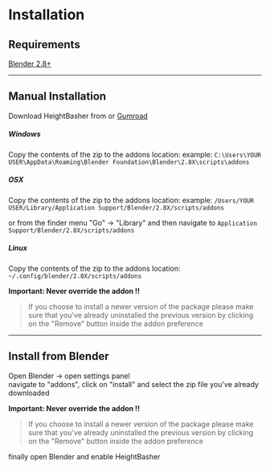 # Installation

## Requirements
[Blender 2.8+](https://www.blender.org/)


---

## Manual Installation

Download HeightBasher from or [Gumroad](https://gumroad.com/)




##### Windows
Copy the contents of the zip to the addons location:
example:
`C:\Users\YOUR USER\AppData\Roaming\Blender Foundation\Blender\2.8X\scripts\addons`  



##### OSX
Copy the contents of the zip to the addons location:
example:
`/Users/YOUR USER/Library/Application Support/Blender/2.8X/scripts/addons`  

or from the finder menu
"Go" -> "Library"
and then navigate to `Application Support/Blender/2.8X/scripts/addons`  



##### Linux
Copy the contents of the zip to the addons location:
`~/.config/blender/2.8X/scripts/addons`



**Important: Never override the addon !!** 
>If you choose to install a newer version of the package please make sure that you've already uninstalled the previous version by clicking on the "Remove" button inside the addon preference

---

## Install from Blender
Open Blender -> open settings panel  
navigate to "addons", click on "install" and select the zip file you've already downloaded


**Important: Never override the addon !!** 
>If you choose to install a newer version of the package please make sure that you've already uninstalled the previous version by clicking on the "Remove" button inside the addon preference


finally open Blender and enable HeightBasher